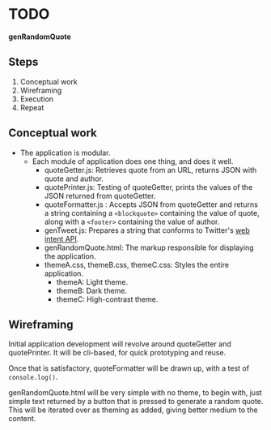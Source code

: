 # TODO

**genRandomQuote**

## Steps
1. Conceptual work
2. Wireframing
3. Execution
4. Repeat

## Conceptual work
* The application is modular.
  * Each module of application does one thing, and does it well.
    * quoteGetter.js: Retrieves quote from an URL, returns JSON with quote and author.
    * quotePrinter.js: Testing of quoteGetter, prints the values of the JSON returned from quoteGetter.
    * quoteFormatter.js : Accepts JSON from quoteGetter and returns a string containing a `<blockquote>` containing the value of quote, along with a `<footer>` containing the value of author.
    * genTweet.js: Prepares a string that conforms to Twitter's [web intent API](https://dev.twitter.com/web/tweet-button/web-intent).
    * genRandomQuote.html: The markup responsible for displaying the application.
    * themeA.css, themeB.css, themeC.css: Styles the entire application.
      * themeA: Light theme.
      * themeB: Dark theme.
      * themeC: High-contrast theme.
## Wireframing

Initial application development will revolve around quoteGetter and quotePrinter. It will be cli-based, for quick prototyping and reuse.

Once that is satisfactory, quoteFormatter will be drawn up, with a test of `console.log()`.

genRandomQuote.html will be very simple with no theme, to begin with, just simple text returned by a button that is pressed to generate a random quote. This will be iterated over as theming as added, giving better medium to the content.
